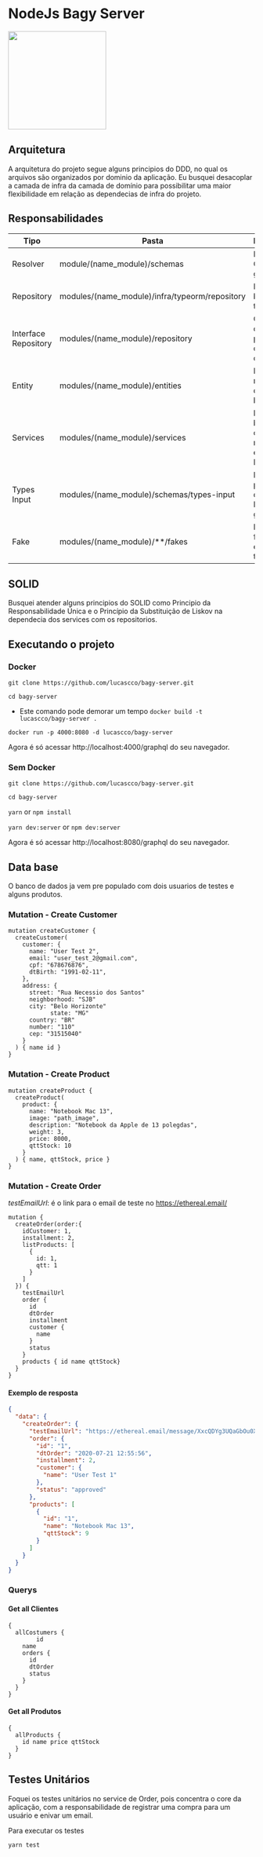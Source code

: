 # NodeJs Bagy Server
<img src="images/LogoBagy.jpeg" width="200" height="200">

## Arquitetura

A arquitetura do projeto segue alguns principios do DDD, no qual os arquivos são organizados por dominio da aplicação. Eu busquei desacoplar a camada de infra da camada de domínio para possibilitar uma maior flexibilidade em relação as dependecias de infra do projeto.

## Responsabilidades

Tipo | Pasta | Responsabilidade
------------ | -------- | -------------
Resolver | module/(name_module)/schemas | Mutations e Queries do graphql
Repository | modules/(name_module)/infra/typeorm/repository | Manipulação do banco com o o typeorm
Interface Repository | modules/(name_module)/repository | Cria um interface dos repositorios para comunicação com os servers.
Entity | modules/(name_module)/entities | Modelos da reporesentação das entidades no banco de dados
Services | modules/(name_module)/services | Executa um bound de ações com regras de negócios especificas. ex.: Registar Compra
Types Input | modules/(name_module)/schemas/types-input | Define um DTO para envio de dados para uma Mutation no graphql
Fake | modules/(name_module)/**/fakes | Define classes fakes para execucão de testes

## SOLID
Busquei atender alguns principios do SOLID como Principio da Responsabilidade Única e o Princípio da Substituição de Liskov na dependecia dos services com os repositorios.

## Executando o projeto

### Docker

`git clone https://github.com/lucascco/bagy-server.git`

`cd bagy-server`

- Este comando pode demorar um tempo
`docker build -t lucascco/bagy-server . `

`docker run -p 4000:8080 -d lucascco/bagy-server`

Agora é só acessar http://localhost:4000/graphql do seu navegador.

### Sem Docker

`git clone https://github.com/lucascco/bagy-server.git`

`cd bagy-server`

`yarn` or `npm install`

`yarn dev:server` or `npm dev:server`

Agora é só acessar http://localhost:8080/graphql do seu navegador.

## Data base
O banco de dados ja vem pre populado com dois usuarios de testes e alguns produtos.

### Mutation - Create Customer
```
mutation createCustomer {
  createCustomer(
    customer: {
      name: "User Test 2",
      email: "user_test_2@gmail.com",
      cpf: "678676876",
      dtBirth: "1991-02-11",
    },
    address: {
      street: "Rua Necessio dos Santos"
      neighborhood: "SJB"
      city: "Belo Horizonte"
			state: "MG"
      country: "BR"
      number: "110"
      cep: "31515040"
    }
  ) { name id }
}
```

### Mutation - Create Product
```
mutation createProduct {
  createProduct(
    product: {
      name: "Notebook Mac 13",
      image: "path_image",
      description: "Notebook da Apple de 13 polegdas",
      weight: 3,
      price: 8000,
      qttStock: 10
    }
  ) { name, qttStock, price }
}
```

### Mutation - Create Order
*testEmailUrl*: é o link para o email de teste no https://ethereal.email/
```
mutation {
  createOrder(order:{
    idCustomer: 1,
    installment: 2,
    listProducts: [
      {
        id: 1,
        qtt: 1
      }
    ]
  }) {
    testEmailUrl
    order {
      id
      dtOrder
      installment
      customer {
        name
      }
      status
    }
    products { id name qttStock}
  }
}
```

#### Exemplo de resposta
```json
{
  "data": {
    "createOrder": {
      "testEmailUrl": "https://ethereal.email/message/XxcQDYg3UQaGbOu0XxcQEQWftlH5NRHQAAAAAa.K5zuJeAuH8GgnnSaJAec",
      "order": {
        "id": "1",
        "dtOrder": "2020-07-21 12:55:56",
        "installment": 2,
        "customer": {
          "name": "User Test 1"
        },
        "status": "approved"
      },
      "products": [
        {
          "id": "1",
          "name": "Notebook Mac 13",
          "qttStock": 9
        }
      ]
    }
  }
}
```

### Querys

#### Get all Clientes
```
{
  allCostumers {
		id
    name
    orders {
      id
      dtOrder
      status
    }
  }
}
```
#### Get all Produtos
```
{
  allProducts {
    id name price qttStock
  }
}
```
## Testes Unitários

Foquei os testes unitários no service de Order, pois concentra o core da aplicação, com a responsabilidade de registrar uma compra para um usuário e enivar um email.

Para executar os testes

`yarn test`
